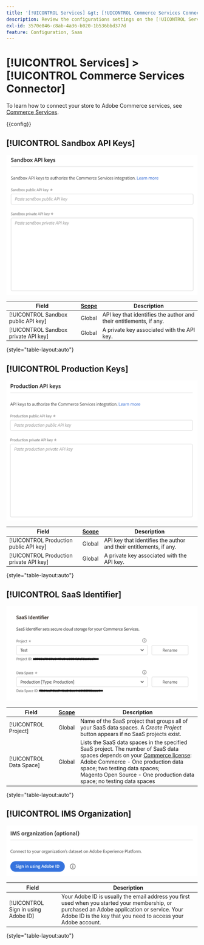 ```yaml
---
title: '[!UICONTROL Services] &gt; [!UICONTROL Commerce Services Connector]'
description: Review the configurations settings on the [!UICONTROL Services] &gt; [!UICONTROL Commerce Services Connector] page of the Commerce Admin.
exl-id: 3570e846-c8ab-4a36-b020-1b536bbd377d
feature: Configuration, Saas
---
```

# [!UICONTROL Services] > [!UICONTROL Commerce Services Connector]

To learn how to connect your store to Adobe Commerce services, see [Commerce Services](https://experienceleague.adobe.com/docs/commerce/user-guides/integration-services/saas.html).

{{config}}

## [!UICONTROL Sandbox API Keys]

![Sandbox API Key](./assets/sandbox-key-saas-configuration.png)<!-- zoom -->

|Field|[Scope](../../getting-started/websites-stores-views.md#scope-settings)|Description|
|--- |--- |--- |
|[!UICONTROL Sandbox public API key]|Global|API key that identifies the author and their entitlements, if any.|
|[!UICONTROL Sandbox private API key]|Global|A private key associated with the API key.|

{style="table-layout:auto"}

## [!UICONTROL Production Keys]

![Production API Key](./assets/prod-key-saas-configuration.png)<!-- zoom -->

|Field|[Scope](../../getting-started/websites-stores-views.md#scope-settings)|Description|
|--- |--- |--- |
|[!UICONTROL Production public API key]|Global|API key that identifies the author and their entitlements, if any.|
|[!UICONTROL Production private API key]|Global|A private key associated with the API key.|

{style="table-layout:auto"}

## [!UICONTROL SaaS Identifier]

![SaaS Identifier](./assets/saas-identifier.png)<!-- zoom -->

|Field|[Scope](../../getting-started/websites-stores-views.md#scope-settings)|Description|
|--- |--- |--- |
|[!UICONTROL Project]|Global|Name of the SaaS project that groups all of your SaaS data spaces. A _Create Project_ button appears if no SaaS projects exist.|
|[!UICONTROL Data Space]|Global|Lists the SaaS data spaces in the specified SaaS project. The number of SaaS data spaces depends on your [Commerce license](https://experienceleague.adobe.com/docs/commerce/user-guides/integration-services/saas.html):<br />Adobe Commerce - One production data space; two testing data spaces;<br />Magento Open Source - One production data space; no testing data spaces|

{style="table-layout:auto"}

## [!UICONTROL IMS Organization]

![IMS Organization](./assets/ims-organization.png)<!-- zoom -->

|Field|Description|
|--- |--- |
|[!UICONTROL Sign in using Adobe ID]| Your Adobe ID is usually the email address you first used when you started your membership, or purchased an Adobe application or service. Your Adobe ID is the key that you need to access your Adobe account.|

{style="table-layout:auto"}
